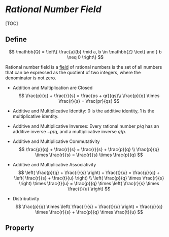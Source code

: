 # $Rational\ Number\ Field$

[TOC]

## Define

$$
\mathbb{Q} = \left\{ \frac{a}{b} \mid a, b \in \mathbb{Z} \text{ and } b \neq 0 \right\}
$$

Rational number field is a [field](./Field.md) of rational numbers is the set of all numbers that can be expressed as the quotient of two integers, where the denominator is not zero. 

- Addition and Multiplication are Closed
  $$
  \frac{p}{q} + \frac{r}{s} = \frac{ps + qr}{qs}\\
  \frac{p}{q} \times \frac{r}{s} = \frac{pr}{qs}
  $$

- Additive and Multiplicative Identity: $0$ is the additive identity, $1$ is the multiplicative identity.

- Additive and Multiplicative Inverses: Every rational number $p/q$ has an additive inverse $-p/q$, and a multiplicative inverse $q/p$.

- Additive and Multiplicative Commutativity
  $$
  \frac{p}{q} + \frac{r}{s} = \frac{r}{s} + \frac{p}{q}  \\
  \frac{p}{q} \times \frac{r}{s} = \frac{r}{s} \times \frac{p}{q}
  $$

- Additive and Multiplicative Associativity
  $$
  \left( \frac{p}{q} + \frac{r}{s} \right) + \frac{t}{u} = \frac{p}{q} + \left( \frac{r}{s} + \frac{t}{u} \right)  \\
  \left( \frac{p}{q} \times \frac{r}{s} \right) \times \frac{t}{u} = \frac{p}{q} \times \left( \frac{r}{s} \times \frac{t}{u} \right)
  $$

- Distributivity
  $$
  \frac{p}{q} \times \left( \frac{r}{s} + \frac{t}{u} \right) = \frac{p}{q} \times \frac{r}{s} + \frac{p}{q} \times \frac{t}{u}
  $$

## Property

